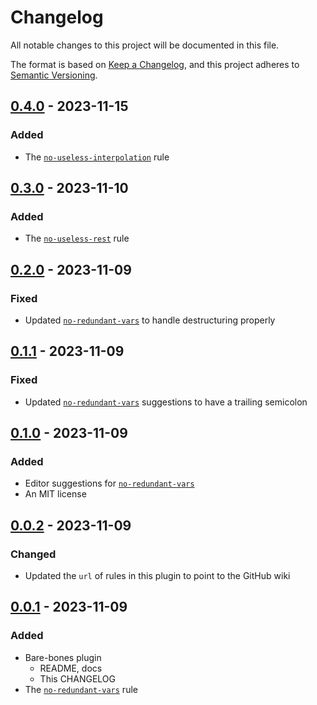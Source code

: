 # Changelog

All notable changes to this project will be documented in this file.

The format is based on [Keep a Changelog](https://keepachangelog.com/en/1.0.0/),
and this project adheres to [Semantic Versioning](https://semver.org/spec/v2.0.0.html).

## [0.4.0] - 2023-11-15

### Added

- The [`no-useless-interpolation`](https://github.com/ej-shafran/eslint-plugin-nitpick/wiki/no-useless-interpolation) rule

## [0.3.0] - 2023-11-10

### Added

- The [`no-useless-rest`](https://github.com/ej-shafran/eslint-plugin-nitpick/wiki/no-useless-rest) rule

## [0.2.0] - 2023-11-09

### Fixed

- Updated [`no-redundant-vars`](https://github.com/ej-shafran/eslint-plugin-nitpick/wiki/no-redundant-vars) to handle destructuring properly

## [0.1.1] - 2023-11-09

### Fixed

- Updated [`no-redundant-vars`](https://github.com/ej-shafran/eslint-plugin-nitpick/wiki/no-redundant-vars) suggestions to have a trailing semicolon

## [0.1.0] - 2023-11-09

### Added

- Editor suggestions for [`no-redundant-vars`](https://github.com/ej-shafran/eslint-plugin-nitpick/wiki/no-redundant-vars)
- An MIT license

## [0.0.2] - 2023-11-09

### Changed

- Updated the `url` of rules in this plugin to point to the GitHub wiki

## [0.0.1] - 2023-11-09

### Added

- Bare-bones plugin
  - README, docs
  - This CHANGELOG
- The [`no-redundant-vars`](https://github.com/ej-shafran/eslint-plugin-nitpick/wiki/no-redundant-vars) rule

[0.4.0]: https://github.com/ej-shafran/eslint-plugin-nitpick/compare/v0.3.0...v0.4.0
[0.3.0]: https://github.com/ej-shafran/eslint-plugin-nitpick/compare/v0.2.0...v0.3.0
[0.2.0]: https://github.com/ej-shafran/eslint-plugin-nitpick/compare/v0.1.1...v0.2.0
[0.1.1]: https://github.com/ej-shafran/eslint-plugin-nitpick/compare/v0.1.0...v0.1.1
[0.1.0]: https://github.com/ej-shafran/eslint-plugin-nitpick/compare/v0.0.2...v0.1.0
[0.0.2]: https://github.com/ej-shafran/eslint-plugin-nitpick/compare/v0.0.1...v0.0.2
[0.0.1]: https://github.com/ej-shafran/eslint-plugin-nitpick/releases/tag/v0.0.1
